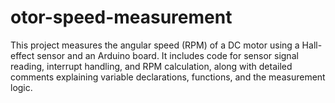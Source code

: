 # otor-speed-measurement
This project measures the angular speed (RPM) of a DC motor using a Hall-effect sensor and an Arduino board. It includes code for sensor signal reading, interrupt handling, and RPM calculation, along with detailed comments explaining variable declarations, functions, and the measurement logic.
